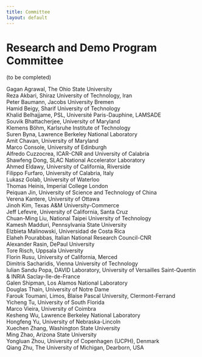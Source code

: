 ```yaml
---
title: Committee
layout: default
---
```



# Research and Demo Program Committee

(to be completed)

Gagan Agrawal, The Ohio State University   
Reza Akbari, Shiraz University of Technology, Iran   
Peter Baumann, Jacobs University Bremen   
Hamid Beigy, Sharif University of Technology   
Khalid Belhajjame, PSL, Université Paris-Dauphine, LAMSADE   
Souvik Bhattacherjee, University of Maryland   
Klemens Böhm, Karlsruhe Institute of Technology   
Suren Byna, Lawrence Berkeley National Laboratory  
Amit Chavan, University of Maryland   
Marco Console, University of Edinburgh   
Alfredo Cuzzocrea, ICAR-CNR and University of Calabria   
Shawfeng Dong, SLAC National Accelerator Laboratory   
Ahmed Eldawy, University of California, Riverside   
Filippo Furfaro, University of Calabria, Italy   
Lukasz Golab, University of Waterloo   
Thomas Heinis, Imperial College London   
Peiquan Jin, University of Science and Technology of China   
Verena Kantere, University of Ottawa   
Jinoh Kim, Texas A&M University-Commerce   
Jeff Lefevre, University of California, Santa Cruz   
Chuan-Ming Liu, National Taipei University of Technology   
Kamesh Madduri, Pennsylvania State University  
Elzbieta Malinowski, Universidad de Costa Rica   
Elaheh Pourabbas, Italian National Research Council-CNR   
Alexander Rasin, DePaul University   
Tore Risch, Uppsala University   
Florin Rusu, University of California, Merced   
Dimitris Sacharidis, Vienna University of Technology   
Iulian Sandu Popa, DAVID Laboratory, University of Versailles Saint-Quentin & INRIA Saclay-Ile-de-France   
Galen Shipman, Los Alamos National Laboratory   
Douglas Thain, University of Notre Dame   
Farouk Toumani, Limos, Blaise Pascal University, Clermont-Ferrand   
Yicheng Tu, University of South Florida   
Marco Vieira, University of Coimbra   
Kesheng Wu, Lawrence Berkeley National Laboratory   
Hongfeng Yu, University of Nebraska-Lincoln   
Xuechen Zhang, Washington State University   
Ming Zhao, Arizona State University   
Yongluan Zhou, University of Copenhagen (UCPH), Denmark  
Qiang Zhu, The University of Michigan, Dearborn, USA  


